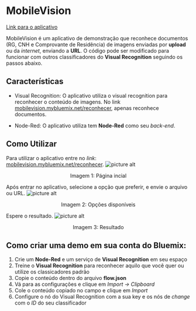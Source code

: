 # MobileVision

[Link para o aplicativo](mobilevision.mybluemix.net/reconhecer)

MobileVision é um aplicativo de demonstração que reconhece documentos (RG, CNH e Comprovante de Residência) de imagens enviadas por **upload** ou da *internet*, enviando a **URL**. O código pode ser modificado para funcionar com outros classificadores do **Visual Recognition** seguindo os passos abaixo.

## Características
* Visual Recognition: O aplicativo utiliza o visual recognition para reconhecer o conteúdo de imagens. No link [mobilevision.mybluemix.net/reconhecer](mobilevision.mybluemix.net/reconhecer), apenas  reconhece documentos.

* Node-Red: O aplicativo utiliza tem **Node-Red** como seu *back-end*.

## Como Utilizar
Para utilizar o aplicativo entre no *link*: [mobilevision.mybluemix.net/reconhecer](mobilevision.mybluemix.net/reconhecer).
![picture alt](http://www.brightlightpictures.com/assets/images/portfolio/thethaw_header.jpg "Página inicial")
<p align="center">Imagem 1: Página incial</p>

Após entrar no aplicativo, selecione a opção que preferir, e envie o arquivo ou URL.
![picture alt](http://www.brightlightpictures.com/assets/images/portfolio/thethaw_header.jpg "Opções disponíveis")
<p align="center">Imagem 2: Opções disponíveis</p>

Espere o resultado.
![picture alt](http://www.brightlightpictures.com/assets/images/portfolio/thethaw_header.jpg "Resultado")
<p align="center">Imagem 3: Resultado</p>

## Como criar uma demo em sua conta do Bluemix:

1. Crie um **Node-Red** e um serviço de **Visual Recognition** em seu espaço
2. Treine o **Visual Recognition** para reconhecer aquilo que você quer ou utilize os classicadores padrão
3. Copie o conteúdo dentro do arquivo **flow.json**
4. Vá para as configurações e clique em *Import -> Clipboard*
5. Cole o conteúdo copiado no campo e clique em *Import*
6. Configure o nó do Visual Recognition com a sua key e os nós de *change* com o *ID* do seu classificador
